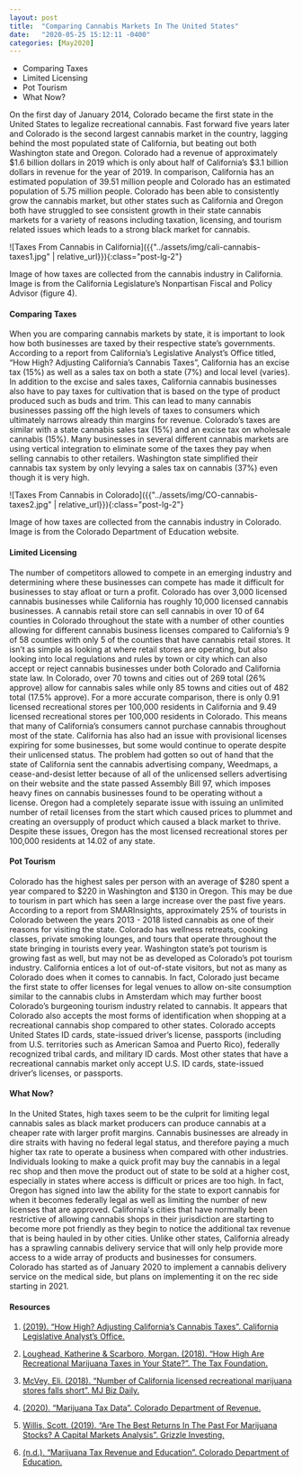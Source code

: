```yaml
---
layout: post
title:  "Comparing Cannabis Markets In The United States"
date:   "2020-05-25 15:12:11 -0400"
categories: [May2020]
---
```






* Comparing Taxes
* Limited Licensing 
* Pot Tourism
* What Now?





On the first day of January 2014, Colorado became the first state in the United States to legalize recreational cannabis. Fast forward five years later and Colorado is the second largest cannabis market in the country, lagging behind the most populated state of California, but beating out both Washington state and Oregon. Colorado had a revenue of approximately $1.6 billion dollars in 2019 which is only about half of California’s $3.1 billion dollars in revenue for the year of 2019. In comparison, California has an estimated population of 39.51 million people and Colorado has an estimated population of 5.75 million people. Colorado has been able to consistently grow the cannabis market, but other states such as California and Oregon both have struggled to see consistent growth in their state cannabis markets for a variety of reasons including taxation, licensing, and tourism related issues which leads to a strong black market for cannabis. 



![Taxes From Cannabis in California]({{"../assets/img/cali-cannabis-taxes1.jpg" | relative_url}}){:class="post-lg-2"}
<div class="text-center blog-caption">
Image of how taxes are collected from the cannabis industry in California. Image is from the California Legislature’s Nonpartisan Fiscal and Policy Advisor (figure 4). 
</div>




#### Comparing Taxes
When you are comparing cannabis markets by state, it is important to look how both businesses are taxed by their respective state’s governments. According to a report from California’s Legislative Analyst’s Office titled, “How High? Adjusting California’s Cannabis Taxes”, California has an excise tax (15%) as well as a sales tax on both a state (7%) and local level (varies). In addition to the excise and sales taxes, California cannabis businesses also have to pay taxes for cultivation that is based on the type of product produced such as buds and trim. This can lead to many cannabis businesses passing off the high levels of taxes to consumers which ultimately narrows already thin margins for revenue. Colorado’s taxes are similar with a state cannabis sales tax (15%) and an excise tax on wholesale cannabis (15%). Many businesses in several different cannabis markets are using vertical integration to eliminate some of the taxes they pay when selling cannabis to other retailers. Washington state simplified their cannabis tax system by only levying a sales tax on cannabis (37%) even though it is very high.




![Taxes From Cannabis in Colorado]({{"../assets/img/CO-cannabis-taxes2.jpg" | relative_url}}){:class="post-lg-2"}
<div class="text-center blog-caption">
Image of how taxes are collected from the cannabis industry in Colorado. Image is from the Colorado Department of Education website. 
</div>



#### Limited Licensing
The number of competitors allowed to compete in an emerging industry and determining where these businesses can compete has made it difficult for businesses to stay afloat or turn a profit. Colorado has over 3,000 licensed cannabis businesses while California has roughly 10,000 licensed cannabis businesses. A cannabis retail store can sell cannabis in over 10 of 64 counties in Colorado throughout the state with a number of other counties allowing for different cannabis business licenses compared to California’s 9 of 58 counties with only 5 of the counties that have cannabis retail stores. It isn’t as simple as looking at where retail stores are operating, but also looking into local regulations and rules by town or city which can also accept or reject cannabis businesses under both Colorado and California state law. In Colorado, over 70 towns and cities out of 269 total (26% approve) allow for cannabis sales while only 85 towns and cities out of 482 total (17.5% approve). For a more accurate comparison, there is only 0.91 licensed recreational stores per 100,000 residents in California and 9.49 licensed recreational stores per 100,000 residents in Colorado. This means that many of California’s consumers cannot purchase cannabis throughout most of the state. California has also had an issue with provisional licenses expiring for some businesses, but some would continue to operate despite their unlicensed status. The problem had gotten so out of hand that the state of California sent the cannabis advertising company, Weedmaps, a cease-and-desist letter because of all of the unlicensed sellers advertising on their website and the state passed Assembly Bill 97, which imposes heavy fines on cannabis businesses found to be operating without a license. Oregon had a completely separate issue with issuing an unlimited number of retail licenses from the start which caused prices to plummet and creating an oversupply of product which caused a black market to thrive. Despite these issues, Oregon has the most licensed recreational stores per 100,000 residents at 14.02 of any state. 



#### Pot Tourism
Colorado has the highest sales per person with an average of $280 spent a year compared to $220 in Washington and $130 in Oregon. This may be due to tourism in part which has seen a large increase over the past five years. According to a report from SMARInsights, approximately 25% of tourists in Colorado between the years 2013 - 2018 listed cannabis as one of their reasons for visiting the state. Colorado has wellness retreats, cooking classes, private smoking lounges, and tours that operate throughout the state bringing in tourists every year. Washington state’s pot tourism is growing fast as well, but may not be as developed as Colorado’s pot tourism industry. California entices a lot of out-of-state visitors, but not as many as Colorado does when it comes to cannabis. In fact, Colorado just became the first state to offer licenses for legal venues to allow on-site consumption similar to the cannabis clubs in Amsterdam which may further boost Colorado’s burgeoning tourism industry related to cannabis. It appears that Colorado also accepts the most forms of identification when shopping at a recreational cannabis shop compared to other states. Colorado accepts United States ID cards, state-issued driver’s license, passports (including from U.S. territories such as American Samoa and Puerto Rico), federally recognized tribal cards, and military ID cards. Most other states that have a recreational cannabis market only accept U.S. ID cards, state-issued driver’s licenses, or passports.




#### What Now?
In the United States, high taxes seem to be the culprit for limiting legal cannabis sales as black market producers can produce cannabis at a cheaper rate with larger profit margins. Cannabis businesses are already in dire straits with having no federal legal status, and therefore paying a much higher tax rate to operate a business when compared with other industries. Individuals looking to make a quick profit may buy the cannabis in a legal rec shop and then move the product out of state to be sold at a higher cost, especially in states where access is difficult or prices are too high. In fact, Oregon has signed into law the ability for the state to export cannabis for when it becomes federally legal as well as limiting the number of new licenses that are approved. California's cities that have normally been restrictive of allowing cannabis shops in their jurisdiction are starting to become more pot friendly as they begin to notice the additional tax revenue that is being hauled in by other cities. Unlike other states, California already has a sprawling cannabis delivery service that will only help provide more access to a wide array of products and businesses for consumers. Colorado has started as of January 2020 to implement a cannabis delivery service on the medical side, but plans on implementing it on the rec side starting in 2021. 




#### Resources
1. <a href="https://lao.ca.gov/Publications/Report/4125"> (2019). “How High? Adjusting California’s Cannabis Taxes”. California Legislative Analyst’s Office.
</a>

2. <a href="https://taxfoundation.org/state-marijuana-taxes-2018/"> Loughead, Katherine &amp; Scarboro, Morgan. (2018). “How High Are Recreational Marijuana Taxes in Your State?”. The Tax Foundation. 
</a>

3. <a href="https://mjbizdaily.com/chart-number-california-licensed-recreational-marijuana-stores-falls-short/"> McVey, Eli. (2018). “Number of California licensed recreational marijuana stores falls short”. MJ Biz Daily. 
</a>

4. <a href="https://www.colorado.gov/pacific/revenue/colorado-marijuana-tax-data"> (2020). “Marijuana Tax Data”. Colorado Department of Revenue. 
</a>

5. <a href="https://grizzle.com/best-marijuana-stocks-returns/"> Willis, Scott. (2019). “Are The Best Returns In The Past For Marijuana Stocks? A Capital Markets Analysis”. Grizzle Investing.
</a>

6. <a href="https://www.cde.state.co.us/communications/2019marijuanarevenue"> (n.d.). “Marijuana Tax Revenue and Education”. Colorado Department of Education.
</a>


